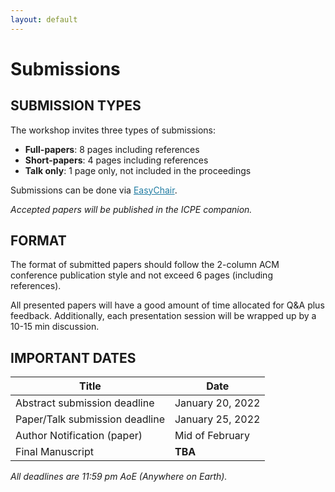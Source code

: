 ```yaml
---
layout: default
---
```

<h1><b>Submissions</b></h1>

<h2><b>SUBMISSION TYPES</b></h2>

The workshop invites three types of submissions:

<ul>
  <li><b>Full-papers</b>: 8 pages including references</li>
  <li><b>Short-papers</b>: 4 pages including references</li>
  <li><b>Talk only</b>: 1 page only, not included in the proceedings</li>
</ul>

Submissions can be done via <a href="https://easychair.org/conferences/?conf=panda22" style="color: #227da3">EasyChair</a>.
<p><i>Accepted papers will be published in the ICPE companion.</i></p>

<h2><b>FORMAT</b></h2>

<p>The format of submitted papers should follow the 2-column ACM conference publication style and not exceed 6 pages (including references). </p>
All presented papers will have a good amount of time allocated for Q&A plus feedback. Additionally, each presentation session will be wrapped up by a 10-15 min discussion. 

<h2><b>IMPORTANT DATES</b></h2>

| Title                       | Date             |
|-----------------------------|------------------|
| Abstract submission deadline   | January 20, 2022 |
| Paper/Talk submission deadline    | January 25, 2022 |
| Author Notification (paper) |  Mid of February |
| Final Manuscript            |      **TBA**     |

<p><i>All deadlines are 11:59 pm AoE (Anywhere on Earth).</i></p>
